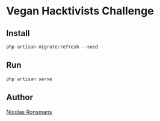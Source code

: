 # Vegan Hacktivists Challenge

## Install

```
php artisan migrate:refresh --seed
```

## Run

```
php artisan serve
```

## Author

[Nicolas Ronsmans](https://github.com/NicolasRonsmans)
